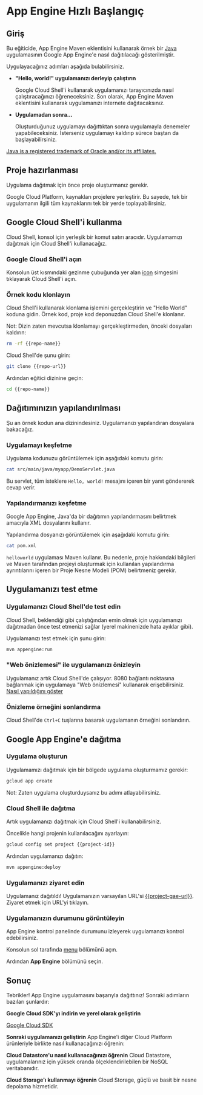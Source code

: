 # App Engine Hızlı Başlangıç

<walkthrough-test-start-page url="/getting-started?tutorial=java_gae_quickstart_2"/>

<walkthrough-tutorial-url url="https://cloud.google.com/appengine/docs/java/quickstart"/>

<walkthrough-watcher-constant key="repo-url" value="https://github.com/GoogleCloudPlatform/appengine-try-java" />

<walkthrough-watcher-constant key="repo-name" value="appengine-try-java"/>

## Giriş

Bu eğiticide, App Engine Maven eklentisini kullanarak örnek bir [Java][java]
uygulamasının Google App Engine'e nasıl dağıtılacağı gösterilmiştir.

Uygulayacağınız adımları aşağıda bulabilirsiniz.

*   **"Hello, world!" uygulamanızı derleyip çalıştırın**

    Google Cloud Shell'i kullanarak uygulamanızı tarayıcınızda nasıl
    çalıştıracağınızı öğreneceksiniz. Son olarak, App Engine Maven eklentisini
    kullanarak uygulamanızı internete dağıtacaksınız.

*   **Uygulamadan sonra...**

    Oluşturduğunuz uygulamayı dağıttıktan sonra uygulamayla denemeler
    yapabileceksiniz. İsterseniz uygulamayı kaldırıp sürece baştan da
    başlayabilirsiniz.

[Java is a registered trademark of Oracle and/or its affiliates.](walkthrough://footnote)

<walkthrough-devshell-precreate/>

## Proje hazırlanması

Uygulama dağıtmak için önce proje oluşturmanız gerekir.

Google Cloud Platform, kaynakları projelere yerleştirir. Bu sayede, tek bir
uygulamanın ilgili tüm kaynaklarını tek bir yerde toplayabilirsiniz.

<walkthrough-project-setup/>

## Google Cloud Shell'i kullanma

Cloud Shell, konsol için yerleşik bir komut satırı aracıdır. Uygulamamızı
dağıtmak için Cloud Shell'i kullanacağız.

### Google Cloud Shell'i açın

Konsolun üst kısmındaki gezinme çubuğunda yer alan
<walkthrough-cloud-shell-icon/>
[icon](walkthrough://spotlight-pointer?spotlightId=devshell-activate-button)
simgesini tıklayarak Cloud Shell'i açın.

### Örnek kodu klonlayın

Cloud Shell'i kullanarak klonlama işlemini gerçekleştirin ve "Hello World"
koduna gidin. Örnek kod, proje kod deponuzdan Cloud Shell'e klonlanır.

Not: Dizin zaten mevcutsa klonlamayı gerçekleştirmeden, önceki dosyaları
kaldırın:

```bash
rm -rf {{repo-name}}
```

Cloud Shell'de şunu girin:

```bash
git clone {{repo-url}}
```

Ardından eğitici dizinine geçin:

```bash
cd {{repo-name}}
```

## Dağıtımınızın yapılandırılması

Şu an örnek kodun ana dizinindesiniz. Uygulamanızı yapılandıran dosyalara
bakacağız.

### Uygulamayı keşfetme

Uygulama kodunuzu görüntülemek için aşağıdaki komutu girin:

```bash
cat src/main/java/myapp/DemoServlet.java
```

Bu servlet, tüm isteklere `Hello, world!` mesajını içeren bir yanıt göndererek
cevap verir.

### Yapılandırmanızı keşfetme

Google App Engine, Java'da bir dağıtımın yapılandırmasını belirtmek amacıyla XML
dosyalarını kullanır.

Yapılandırma dosyanızı görüntülemek için aşağıdaki komutu girin:

```bash
cat pom.xml
```

`helloworld` uygulaması Maven kullanır. Bu nedenle, proje hakkındaki bilgileri
ve Maven tarafından projeyi oluşturmak için kullanılan yapılandırma
ayrıntılarını içeren bir Proje Nesne Modeli (POM) belirtmeniz gerekir.

## Uygulamanızı test etme

### Uygulamanızı Cloud Shell'de test edin

Cloud Shell, beklendiği gibi çalıştığından emin olmak için uygulamanızı
dağıtmadan önce test etmenizi sağlar (yerel makinenizde hata ayıklar gibi).

Uygulamanızı test etmek için şunu girin:

```bash
mvn appengine:run
```

<walkthrough-test-code-output
  text="module .* running at|Dev App Server is now running" />

### "Web önizlemesi" ile uygulamanızı önizleyin

Uygulamanız artık Cloud Shell'de çalışıyor. 8080 bağlantı noktasına bağlanmak
için uygulamaya "Web önizlemesi" <walkthrough-web-preview-icon/> kullanarak
erişebilirsiniz. [Nasıl yapıldığını
göster](walkthrough://spotlight-pointer?spotlightId=devshell-web-preview-button)

### Önizleme örneğini sonlandırma

Cloud Shell'de `Ctrl+C` tuşlarına basarak uygulamanın örneğini sonlandırın.

## Google App Engine'e dağıtma

### Uygulama oluşturun

Uygulamamızı dağıtmak için bir bölgede uygulama oluşturmamız gerekir:

```bash
gcloud app create
```

Not: Zaten uygulama oluşturduysanız bu adımı atlayabilirsiniz.

### Cloud Shell ile dağıtma

Artık uygulamanızı dağıtmak için Cloud Shell'i kullanabilirsiniz.

Öncelikle hangi projenin kullanılacağını ayarlayın:

```bash
gcloud config set project {{project-id}}
```

Ardından uygulamanızı dağıtın:

```bash
mvn appengine:deploy
```

<walkthrough-test-code-output text="Deployed (module|service)" />

### Uygulamanızı ziyaret edin

Uygulamanız dağıtıldı! Uygulamanızın varsayılan URL'si
[{{project-gae-url}}](http://{{project-gae-url}}). Ziyaret etmek için URL'yi
tıklayın.

### Uygulamanızın durumunu görüntüleyin

App Engine kontrol panelinde durumunu izleyerek uygulamanızı kontrol
edebilirsiniz.

Konsolun sol tarafında
[menu](walkthrough://spotlight-pointer?spotlightId=console-nav-menu) bölümünü
açın.

Ardından **App Engine** bölümünü seçin.

<walkthrough-menu-navigation sectionId="APPENGINE_SECTION"/>

## Sonuç

<walkthrough-conclusion-trophy/>

Tebrikler! App Engine uygulamasını başarıyla dağıttınız! Sonraki adımların
bazıları şunlardır:

**Google Cloud SDK'yı indirin ve yerel olarak geliştirin**

[Google Cloud SDK][cloud-sdk-installer]

**Sonraki uygulamanızı geliştirin** App Engine'i diğer Cloud Platform
ürünleriyle birlikte nasıl kullanacağınızı öğrenin:

<walkthrough-tutorial-card
  url="appengine/docs/java/datastore/"
  icon="DATASTORE_SECTION"
  label="datastore">
**Cloud Datastore'u nasıl kullanacağınızı öğrenin**
Cloud Datastore, uygulamalarınız için yüksek oranda ölçeklendirilebilen bir NoSQL veritabanıdır.
</walkthrough-tutorial-card>

<walkthrough-tutorial-card
  url="appengine/docs/go/googlecloudstorageclient/setting-up-cloud-storage/"
  icon="STORAGE_SECTION"
  label="cloudStorage">
**Cloud Storage'ı kullanmayı öğrenin**
Cloud Storage, güçlü ve basit bir nesne depolama hizmetidir.
</walkthrough-tutorial-card>

[java]: https://java.com/
[cloud-sdk-installer]: https://cloud.google.com/sdk/downloads#interactive
